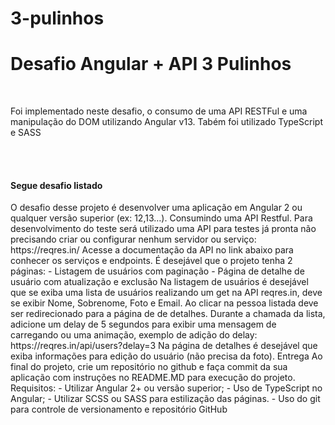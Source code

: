# 3-pulinhos
<h1>Desafio Angular + API 3 Pulinhos</h1>
<br>
<p>Foi implementado neste desafio, o consumo de uma API RESTFul e uma manipulação do DOM utilizando Angular v13. Tabém foi utilizado TypeScript e SASS</p>
<br>
<br>
<h4>Segue desafio listado</h4>
<p>
O desafio desse projeto é desenvolver uma aplicação em Angular 2 ou qualquer versão
superior (ex: 12,13…). Consumindo uma API Restful.
Para desenvolvimento do teste será utilizado uma API para testes já pronta não precisando
criar ou configurar nenhum servidor ou serviço:
https://reqres.in/
Acesse a documentação da API no link abaixo para conhecer os serviços e
endpoints.
É desejável que o projeto tenha 2 páginas:
- Listagem de usuários com paginação
- Página de detalhe de usuário com atualização e exclusão
Na listagem de usuários é desejável que se exiba uma lista de usuários realizando
um get na API reqres.in, deve se exibir Nome, Sobrenome, Foto e Email. Ao clicar
na pessoa listada deve ser redirecionado para a página de de detalhes.
Durante a chamada da lista, adicione um delay de 5 segundos para exibir uma
mensagem de carregando ou uma animação, exemplo de adição do delay:
https://reqres.in/api/users?delay=3
Na página de detalhes é desejável que exiba informações para edição do usuário
(não precisa da foto).
Entrega
Ao final do projeto, crie um repositório no github e faça commit da sua aplicação
com instruções no README.MD para execução do projeto.
Requisitos:
- Utilizar Angular 2+ ou versão superior;
- Uso de TypeScript no Angular;
- Utilizar SCSS ou SASS para estilização das páginas.
- Uso do git para controle de versionamento e repositório GitHub
</p>